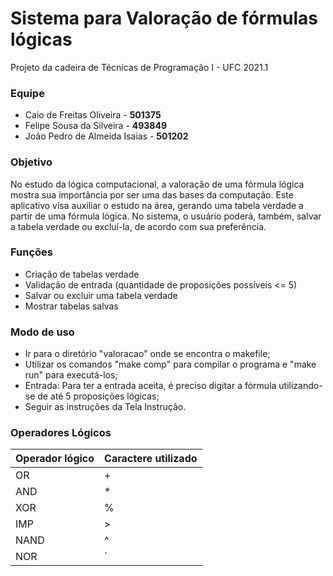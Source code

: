 # Sistema para Valoração de fórmulas lógicas
Projeto da cadeira de Técnicas de Programação I - UFC 2021.1

### Equipe
- Caio de Freitas Oliveira - **501375**
- Felipe Sousa da Silveira - **493849**
- João Pedro de Almeida Isaias - **501202**

### Objetivo
No estudo da lógica computacional, a valoração de uma fórmula lógica mostra sua importância por ser uma das bases da computação. Este aplicativo visa auxiliar o estudo na área, gerando uma tabela verdade a partir de uma fórmula lógica. No sistema, o usuário poderá, também, salvar a tabela verdade ou excluí-la, de acordo com sua preferência.

### Funções
- Criação de tabelas verdade
- Validação de entrada (quantidade de proposições possíveis <= 5)
- Salvar ou excluir uma tabela verdade
- Mostrar tabelas salvas

### Modo de uso
- Ir para o diretório "valoracao" onde se encontra o makefile;
- Utilizar os comandos "make comp" para compilar o programa e "make run" para executá-los;
- Entrada: Para ter a entrada aceita, é preciso digitar a fórmula utilizando-se de até 5 proposições lógicas;
- Seguir as instruções da Tela Instrução.

### Operadores Lógicos
| Operador lógico |  Caractere utilizado  |
| ------------------- | ------------------- |
| OR  | + |
| AND | * |
| XOR | % |
| IMP | > |
| NAND | ^ |
| NOR | ´ |



